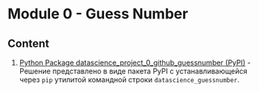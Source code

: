 # Module 0 - Guess Number

## Content

1. [Python Package datascience_project_0_github_guessnumber (PyPI)](datascience_project_0_github_guessnumber) - Решение представлено в виде пакета PyPI с устанавливающейся через `pip` утилитой командной строки `datascience_guessnumber`.

